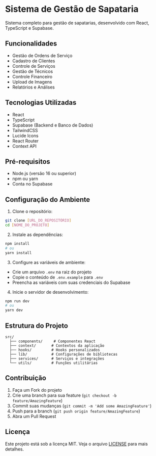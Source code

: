 # Sistema de Gestão de Sapataria

Sistema completo para gestão de sapatarias, desenvolvido com React, TypeScript e Supabase.

## Funcionalidades

- Gestão de Ordens de Serviço
- Cadastro de Clientes
- Controle de Serviços
- Gestão de Técnicos
- Controle Financeiro
- Upload de Imagens
- Relatórios e Análises

## Tecnologias Utilizadas

- React
- TypeScript
- Supabase (Backend e Banco de Dados)
- TailwindCSS
- Lucide Icons
- React Router
- Context API

## Pré-requisitos

- Node.js (versão 16 ou superior)
- npm ou yarn
- Conta no Supabase

## Configuração do Ambiente

1. Clone o repositório:
```bash
git clone [URL_DO_REPOSITÓRIO]
cd [NOME_DO_PROJETO]
```

2. Instale as dependências:
```bash
npm install
# ou
yarn install
```

3. Configure as variáveis de ambiente:
- Crie um arquivo `.env` na raiz do projeto
- Copie o conteúdo de `.env.example` para `.env`
- Preencha as variáveis com suas credenciais do Supabase

4. Inicie o servidor de desenvolvimento:
```bash
npm run dev
# ou
yarn dev
```

## Estrutura do Projeto

```
src/
  ├── components/     # Componentes React
  ├── context/       # Contextos da aplicação
  ├── hooks/         # Hooks personalizados
  ├── lib/           # Configurações de bibliotecas
  ├── services/      # Serviços e integrações
  └── utils/         # Funções utilitárias
```

## Contribuição

1. Faça um Fork do projeto
2. Crie uma branch para sua feature (`git checkout -b feature/AmazingFeature`)
3. Commit suas mudanças (`git commit -m 'Add some AmazingFeature'`)
4. Push para a branch (`git push origin feature/AmazingFeature`)
5. Abra um Pull Request

## Licença

Este projeto está sob a licença MIT. Veja o arquivo [LICENSE](LICENSE) para mais detalhes.
